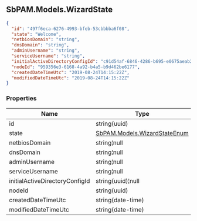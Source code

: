 
<h2 id="tocS_SbPAM.Models.WizardState">SbPAM.Models.WizardState</h2>

<a id="schemasbpam.models.wizardstate"></a>
<a id="schema_SbPAM.Models.WizardState"></a>
<a id="tocSsbpam.models.wizardstate"></a>
<a id="tocssbpam.models.wizardstate"></a>

```json
{
  "id": "497f6eca-6276-4993-bfeb-53cbbbba6f08",
  "state": "Welcome",
  "netbiosDomain": "string",
  "dnsDomain": "string",
  "adminUsername": "string",
  "serviceUsername": "string",
  "initialActiveDirectoryConfigId": "c91d54af-6846-4286-b695-e0675aeab2d4",
  "nodeId": "959356e3-6168-4a92-b4a5-b9d462be6177",
  "createdDateTimeUtc": "2019-08-24T14:15:22Z",
  "modifiedDateTimeUtc": "2019-08-24T14:15:22Z"
}

```

### Properties

|Name|Type|Required|Restrictions|Description|
|---|---|---|---|---|
|id|string(uuid)|false|none|none|
|state|[SbPAM.Models.WizardStateEnum](#schemasbpam.models.wizardstateenum)|false|none|none|
|netbiosDomain|string¦null|false|none|none|
|dnsDomain|string¦null|false|none|none|
|adminUsername|string¦null|false|none|none|
|serviceUsername|string¦null|false|none|none|
|initialActiveDirectoryConfigId|string(uuid)¦null|false|none|none|
|nodeId|string(uuid)|false|none|none|
|createdDateTimeUtc|string(date-time)|false|none|none|
|modifiedDateTimeUtc|string(date-time)|false|none|none|



